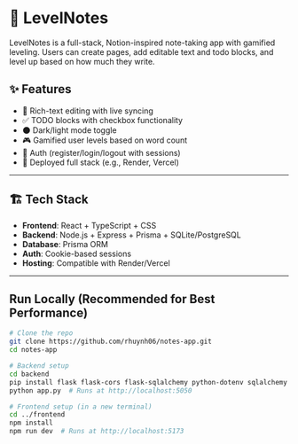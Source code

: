 # 📒 LevelNotes

LevelNotes is a full-stack, Notion-inspired note-taking app with gamified leveling. Users can create pages, add editable text and todo blocks, and level up based on how much they write.

## ✨ Features

- 📝 Rich-text editing with live syncing
- ✅ TODO blocks with checkbox functionality
- 🌑 Dark/light mode toggle
- 🎮 Gamified user levels based on word count
- 🔐 Auth (register/login/logout with sessions)
- 🚀 Deployed full stack (e.g., Render, Vercel)

---

## 🏗️ Tech Stack

- **Frontend**: React + TypeScript + CSS
- **Backend**: Node.js + Express + Prisma + SQLite/PostgreSQL
- **Database**: Prisma ORM
- **Auth**: Cookie-based sessions
- **Hosting**: Compatible with Render/Vercel

---

## Run Locally (Recommended for Best Performance)

```bash
# Clone the repo
git clone https://github.com/rhuynh06/notes-app.git
cd notes-app

# Backend setup
cd backend
pip install flask flask-cors flask-sqlalchemy python-dotenv sqlalchemy werkzeug
python app.py  # Runs at http://localhost:5050

# Frontend setup (in a new terminal)
cd ../frontend
npm install
npm run dev  # Runs at http://localhost:5173